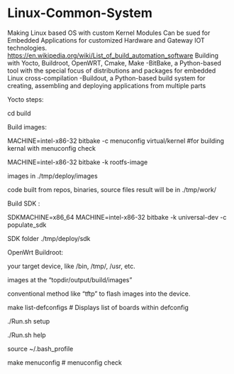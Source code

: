 # Linux-Common-System
Making Linux based OS with custom Kernel Modules Can be sued for Embedded Applications for customized Hardware and Gateway IOT technologies. https://en.wikipedia.org/wiki/List_of_build_automation_software Building with Yocto, Buildroot, OpenWRT, Cmake, Make -BitBake, a Python-based tool with the special focus of distributions and packages for embedded Linux cross-compilation -Buildout, a Python-based build system for creating, assembling and deploying applications from multiple parts


Yocto steps:

cd build


Build images:

MACHINE=intel-x86-32 bitbake -c menuconfig virtual/kernel  #for building kernal with menuconfig check

MACHINE=intel-x86-32 bitbake -k rootfs-image

images in            ./tmp/deploy/images


code built from repos, binaries, source files result will be in  ./tmp/work/


Build SDK :

SDKMACHINE=x86_64 MACHINE=intel-x86-32 bitbake -k universal-dev -c populate_sdk

SDK folder               ./tmp/deploy/sdk


OpenWrt Buildroot:

your target device, like /bin, /tmp/, /usr, etc.

images at the “topdir/output/build/images”

conventional method like “tftp” to flash images into the device.


make list-defconfigs  # Displays list of boards within defconfig

./Run.sh setup

./Run.sh help

source ~/.bash_profile

make menuconfig # menuconfig check

